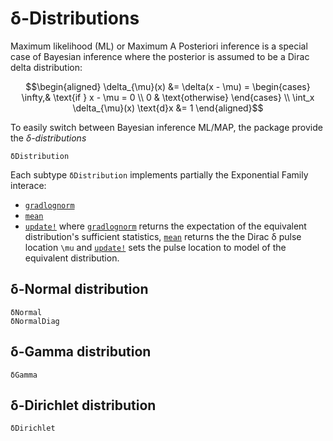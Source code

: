 # δ-Distributions

Maximum likelihood (ML) or Maximum A Posteriori inference is a special
case of Bayesian inference where the posterior is assumed to be a
Dirac delta distribution:
```math
\begin{aligned}
\delta_{\mu}(x) &= \delta(x - \mu) = \begin{cases}
    \infty,& \text{if } x - \mu = 0 \\
    0 & \text{otherwise}
\end{cases} \\
\int_x \delta_{\mu}(x) \text{d}x &= 1
\end{aligned}
```

To easily switch between Bayesian inference ML/MAP, the package provide
the *δ-distributions*
```@docs
δDistribution
```
Each subtype `δDistribution` implements partially the Exponential
Family interace:
* [`gradlognorm`](@ref)
* [`mean`](@ref)
* [`update!`](@ref)
where [`gradlognorm`](@ref) returns the expectation of the equivalent
distribution's sufficient statistics, [`mean`](@ref) returns the the
Dirac δ pulse location ``\mu`` and [`update!`](@ref) sets the pulse
location to model of the equivalent distribution.

## δ-Normal distribution

```@docs
δNormal
δNormalDiag
```

## δ-Gamma distribution

```@docs
δGamma
```

## δ-Dirichlet distribution

```@docs
δDirichlet
```

